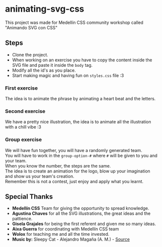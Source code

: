 # animating-svg-css
This project was made for Medellín CSS community workshop called "Animando SVG con CSS"

## Steps
* Clone the project.
* When working on an exercise you have to copy the content inside the SVG file and paste it inside the `body` tag.
* Modify all the id's as you place.
* Start making magic and having fun on `styles.css` file :3

### First exercise
The idea is to animate the phrase by animating a heart beat and the letters.

### Second exercise
We have a pretty nice illustration, the idea is to animate all the illustration with a chill vibe :3

### Group exercise
We will have fun together, you will have a randomly generated team.  
You will have to work in the `group-option-#` where `#` will be given to you and your team.  
When you know the number, the steps are the same.  
The idea is to create an animation for the logo, blow up your imagination and show us your team's creation.  
Remember this is not a contest, just enjoy and apply what you learnt.

## Special Thanks
* **Medellín CSS** Team for giving the opportunity to spread knowledge.
* **Agustina Chaves** for all the SVG illustrations, the great ideas and the pattience.
* **Gisela Grajales** for being the first referent and given me so many ideas.
* **Aixa Guerra** for coordinating with Medellín CSS team
* **Wolox** for teaching me and all the time invested.
* **Music by:** Sleepy Cat - Alejandro Magaña (A. M.) - [Source](https://mixkit.co/free-stock-music/tag/lo-fi/)

